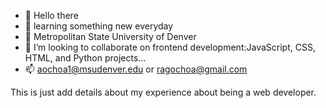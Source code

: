 - 👋 Hello there
- 👀 learning something new everyday
- 🌱 Metropolitan State University of Denver 
- 💞️ I’m looking to collaborate on frontend development:JavaScript, CSS, HTML, and Python projects...
- 📫 aochoa1@msudenver.edu or ragochoa@gmail.com

<!---
Irlanda3/Irlanda3 is a ✨ special ✨ repository because its `README.md` (this file) appears on your GitHub profile.
You can click the Preview link to take a look at your changes.
--->

This is just add details about my experience about being a web developer.
